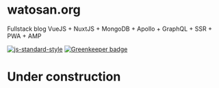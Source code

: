 # watosan.org
Fullstack blog VueJS + NuxtJS + MongoDB + Apollo + GraphQL + SSR + PWA + AMP

[![js-standard-style](https://img.shields.io/badge/code%20style-standard-brightgreen.svg)](http://standardjs.com) [![Greenkeeper badge](https://badges.greenkeeper.io/mydesireiscoma/watosan.org.svg)](https://greenkeeper.io/)

# Under construction
